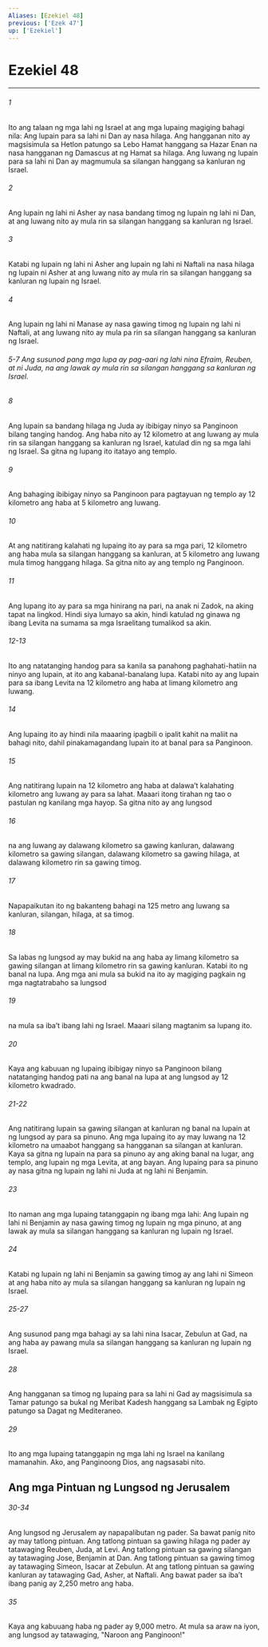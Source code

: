 ```yaml
---
Aliases: [Ezekiel 48]
previous: ['Ezek 47']
up: ['Ezekiel']
---
```

# Ezekiel 48

***


###### 1 


Ito ang talaan ng mga lahi ng Israel at ang mga lupaing magiging bahagi nila: Ang lupain para sa lahi ni Dan ay nasa hilaga. Ang hangganan nito ay magsisimula sa Hetlon patungo sa Lebo Hamat hanggang sa Hazar Enan na nasa hangganan ng Damascus at ng Hamat sa hilaga. Ang luwang ng lupain para sa lahi ni Dan ay magmumula sa silangan hanggang sa kanluran ng Israel. 


###### 2 


Ang lupain ng lahi ni Asher ay nasa bandang timog ng lupain ng lahi ni Dan, at ang luwang nito ay mula rin sa silangan hanggang sa kanluran ng Israel. 


###### 3 


Katabi ng lupain ng lahi ni Asher ang lupain ng lahi ni Naftali na nasa hilaga ng lupain ni Asher at ang luwang nito ay mula rin sa silangan hanggang sa kanluran ng lupain ng Israel. 


###### 4 


Ang lupain ng lahi ni Manase ay nasa gawing timog ng lupain ng lahi ni Naftali, at ang luwang nito ay mula pa rin sa silangan hanggang sa kanluran ng Israel.

###### 5-7 Ang susunod pang mga lupa ay pag-aari ng lahi nina Efraim, Reuben, at ni Juda, na ang lawak ay mula rin sa silangan hanggang sa kanluran ng Israel. 


###### 8 


Ang lupain sa bandang hilaga ng Juda ay ibibigay ninyo sa Panginoon bilang tanging handog. Ang haba nito ay 12 kilometro at ang luwang ay mula rin sa silangan hanggang sa kanluran ng Israel, katulad din ng sa mga lahi ng Israel. Sa gitna ng lupang ito itatayo ang templo. 


###### 9 


Ang bahaging ibibigay ninyo sa Panginoon para pagtayuan ng templo ay 12 kilometro ang haba at 5 kilometro ang luwang. 


###### 10 


At ang natitirang kalahati ng lupaing ito ay para sa mga pari, 12 kilometro ang haba mula sa silangan hanggang sa kanluran, at 5 kilometro ang luwang mula timog hanggang hilaga. Sa gitna nito ay ang templo ng Panginoon. 


###### 11 


Ang lupang ito ay para sa mga hinirang na pari, na anak ni Zadok, na aking tapat na lingkod. Hindi siya lumayo sa akin, hindi katulad ng ginawa ng ibang Levita na sumama sa mga Israelitang tumalikod sa akin.

###### 12-13

Ito ang natatanging handog para sa kanila sa panahong paghahati-hatiin na ninyo ang lupain, at ito ang kabanal-banalang lupa. Katabi nito ay ang lupain para sa ibang Levita na 12 kilometro ang haba at limang kilometro ang luwang. 


###### 14 


Ang lupaing ito ay hindi nila maaaring ipagbili o ipalit kahit na maliit na bahagi nito, dahil pinakamagandang lupain ito at banal para sa Panginoon. 


###### 15 


Ang natitirang lupain na 12 kilometro ang haba at dalawaʼt kalahating kilometro ang luwang ay para sa lahat. Maaari itong tirahan ng tao o pastulan ng kanilang mga hayop. Sa gitna nito ay ang lungsod 


###### 16 


na ang luwang ay dalawang kilometro sa gawing kanluran, dalawang kilometro sa gawing silangan, dalawang kilometro sa gawing hilaga, at dalawang kilometro rin sa gawing timog. 


###### 17 


Napapaikutan ito ng bakanteng bahagi na 125 metro ang luwang sa kanluran, silangan, hilaga, at sa timog. 


###### 18 


Sa labas ng lungsod ay may bukid na ang haba ay limang kilometro sa gawing silangan at limang kilometro rin sa gawing kanluran. Katabi ito ng banal na lupa. Ang mga ani mula sa bukid na ito ay magiging pagkain ng mga nagtatrabaho sa lungsod 


###### 19 


na mula sa ibaʼt ibang lahi ng Israel. Maaari silang magtanim sa lupang ito. 


###### 20 


Kaya ang kabuuan ng lupaing ibibigay ninyo sa Panginoon bilang natatanging handog pati na ang banal na lupa at ang lungsod ay 12 kilometro kwadrado.

###### 21-22

Ang natitirang lupain sa gawing silangan at kanluran ng banal na lupain at ng lungsod ay para sa pinuno. Ang mga lupaing ito ay may luwang na 12 kilometro na umaabot hanggang sa hangganan sa silangan at kanluran. Kaya sa gitna ng lupain na para sa pinuno ay ang aking banal na lugar, ang templo, ang lupain ng mga Levita, at ang bayan. Ang lupaing para sa pinuno ay nasa gitna ng lupain ng lahi ni Juda at ng lahi ni Benjamin. 


###### 23 


Ito naman ang mga lupaing tatanggapin ng ibang mga lahi: Ang lupain ng lahi ni Benjamin ay nasa gawing timog ng lupain ng mga pinuno, at ang lawak ay mula sa silangan hanggang sa kanluran ng lupain ng Israel. 


###### 24 


Katabi ng lupain ng lahi ni Benjamin sa gawing timog ay ang lahi ni Simeon at ang haba nito ay mula sa silangan hanggang sa kanluran ng lupain ng Israel.

###### 25-27

Ang susunod pang mga bahagi ay sa lahi nina Isacar, Zebulun at Gad, na ang haba ay pawang mula sa silangan hanggang sa kanluran ng lupain ng Israel. 


###### 28 


Ang hangganan sa timog ng lupaing para sa lahi ni Gad ay magsisimula sa Tamar patungo sa bukal ng Meribat Kadesh hanggang sa Lambak ng Egipto patungo sa Dagat ng Mediteraneo. 


###### 29 


Ito ang mga lupaing tatanggapin ng mga lahi ng Israel na kanilang mamanahin. Ako, ang Panginoong Dios, ang nagsasabi nito.

## Ang mga Pintuan ng Lungsod ng Jerusalem

###### 30-34

Ang lungsod ng Jerusalem ay napapalibutan ng pader. Sa bawat panig nito ay may tatlong pintuan. Ang tatlong pintuan sa gawing hilaga ng pader ay tatawaging Reuben, Juda, at Levi. Ang tatlong pintuan sa gawing silangan ay tatawaging Jose, Benjamin at Dan. Ang tatlong pintuan sa gawing timog ay tatawaging Simeon, Isacar at Zebulun. At ang tatlong pintuan sa gawing kanluran ay tatawaging Gad, Asher, at Naftali. Ang bawat pader sa ibaʼt ibang panig ay 2,250 metro ang haba. 


###### 35 


Kaya ang kabuuang haba ng pader ay 9,000 metro. At mula sa araw na iyon, ang lungsod ay tatawaging, "Naroon ang Panginoon!"
